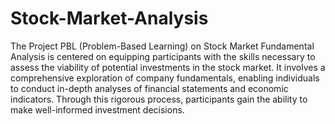 # Stock-Market-Analysis
The Project PBL (Problem-Based Learning) on Stock Market Fundamental  Analysis is centered on equipping participants with the skills necessary to assess the viability of potential investments in the stock market. It involves a comprehensive exploration of company fundamentals, enabling individuals to conduct in-depth analyses of financial statements and economic indicators. Through this rigorous process, participants gain the ability to make well-informed investment decisions.
